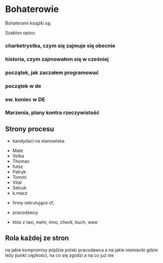 # Bohaterowie

Bohaterami książki są:


Szablon opisu:

### charketrystka, czym się zajmuje się obecnie

### historia, czym zajmowałem się w cześniej

### początek, jak zaczałem programować

### początek w de

### ew. koniec w DE

### Marzenia, plany kontra rzeczywistość

 

## Strony procesu

+ kandydaci na stanowiska
- Mate
- Volka
- Thomas
- futsz
- Patryk
- Tommi
- Vital
- Selcuk
- k.macz

+ firmy rekrutujące
cf, 

+ pracodawcy
- ktos z taxi, mehr, inno, check, buch, waw


## Rola każdej ze stron

na jakie kompromisy pójdzie polski pracodawca a na jakie niemiecki
gdzie leży punkt ciężkości, na co się zgodzi a na co już nie 
